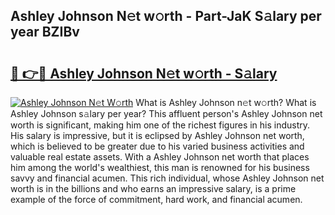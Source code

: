 ## Ashley Johnson N𝚎t w𝚘rth - Part-JaK S𝚊lary per year BZIBv

# <h2><a href="http://gc0gc4.nevu.top/?p=Ashley+Johnson">🔗 👉🔴 Ashley Johnson N𝚎t w𝚘rth - S𝚊lary</a></h2>

[![Ashley Johnson N𝚎t W𝚘rth](https://i.imgur.com/Oavwk0R.jpeg)](http://gc0gc4.nevu.top/?p=Ashley+Johnson)
What is Ashley Johnson n𝚎t w𝚘rth? What is Ashley Johnson s𝚊lary per year?
This affluent person's Ashley Johnson net worth is significant, making him one of the richest figures in his industry. His salary is impressive, but it is eclipsed by Ashley Johnson net worth, which is believed to be greater due to his varied business activities and valuable real estate assets. With a Ashley Johnson net worth that places him among the world's wealthiest, this man is renowned for his business savvy and financial acumen. This rich individual, whose Ashley Johnson net worth is in the billions and who earns an impressive salary, is a prime example of the force of commitment, hard work, and financial acumen.
